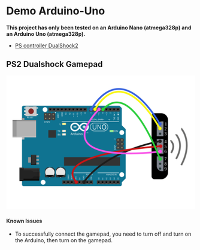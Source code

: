 # Demo Arduino-Uno
**This project has only been tested on an Arduino Nano (atmega328p) and an Arduino Uno (atmega328p).**
- [PS controller DualShock2](https://en.wikipedia.org/wiki/DualShock)

## PS2 Dualshock Gamepad
![PS2 gamepad connection to Uno](arduino-uno-ps2gp.svg "Device connection")

#### Known Issues
- To successfully connect the gamepad, you need to turn off and turn on the Arduino, then turn on the gamepad.
